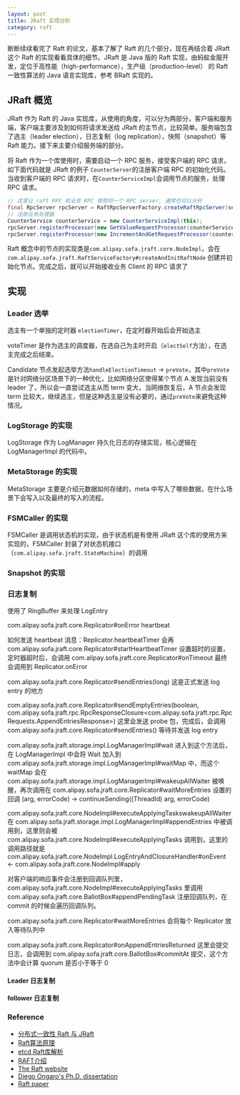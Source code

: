 ```yaml
---
layout: post
title: JRaft 实现分析
category: raft
---
```


断断续续看完了 Raft 的论文，基本了解了 Raft 的几个部分，现在再结合着 JRaft 这个 Raft 的实现看看具体的细节。JRaft 是 Java 版的 Raft 实现，由蚂蚁金服开发，定位于高性能（high-performance），生产级（production-level） 的 Raft 一致性算法的 Java 语言实现库，参考 BRaft 实现的。

## JRaft 概览

JRaft 作为 Raft 的 Java 实现库，从使用的角度，可以分为两部分，客户端和服务端，客户端主要涉及到如何将请求发送给 JRaft 的主节点，比较简单。服务端包含了选主（leader election），日志复制（log replication），快照（snapshot）等 Raft 能力。接下来主要介绍服务端的部分。

将 Raft 作为一个库使用时，需要启动一个 RPC 服务，接受客户端的 RPC 请求，如下面代码就是 JRaft 的例子 `CounterServer`的注册客户端 RPC 的初始化代码。当收到客户端的 RPC 请求时，在`CounterServiceImpl`会调用节点的服务，处理 RPC 请求。

```java
// 这里让 raft RPC 和业务 RPC 使用同一个 RPC server, 通常也可以分开
final RpcServer rpcServer = RaftRpcServerFactory.createRaftRpcServer(serverId.getEndpoint());
// 注册业务处理器
CounterService counterService = new CounterServiceImpl(this);
rpcServer.registerProcessor(new GetValueRequestProcessor(counterService));
rpcServer.registerProcessor(new IncrementAndGetRequestProcessor(counterService));
```
Raft 概念中的节点的实现类是`com.alipay.sofa.jraft.core.NodeImpl`，会在`com.alipay.sofa.jraft.RaftServiceFactory#createAndInitRaftNode` 创建并初始化节点。完成之后，就可以开始接收业务 Client 的 RPC 请求了

## 实现

### Leader 选举

选主有一个单独的定时器 `electionTimer`，在定时器开始后会开始选主

voteTimer 是作为选主的调度器，在选自己为主时开启（`electSelf`方法），在选主完成之后结束。

Candidate 节点发起选举方法`handleElectionTimeout` -> `preVote`，其中`preVote`是针对网络分区场景下的一种优化，比如网络分区使得某个节点 A 发现当前没有 leader 了，所以会一直尝试选主从而 term 变大，当网络恢复后，A 节点会发现 term 比较大，继续选主，但是这种选主是没有必要的，通过`preVote`来避免这种情况。



### LogStorage 的实现

LogStorage 作为 LogManager 持久化日志的存储实现，核心逻辑在 LogManagerImpl 的代码中。

### MetaStorage 的实现

MetaStorage 主要是介绍元数据如何存储的，meta 中写入了哪些数据，在什么场景下会写入以及最终的写入的流程。

### FSMCaller 的实现

FSMCaller 是调用状态机的实现，由于状态机是有使用 JRaft 这个库的使用方来实现的，FSMCaller 封装了对状态机接口（`com.alipay.sofa.jraft.StateMachine`）的调用

### Snapshot 的实现


### 日志复制
使用了 RingBuffer 来处理 LogEntry

com.alipay.sofa.jraft.core.Replicator#onError  heartbeat

如何发送 heartbeat 消息：Replicator.heartbeatTimer 会再 com.alipay.sofa.jraft.core.Replicator#startHeartbeatTimer 设置超时的设置，定时器超时后，会调用 com.alipay.sofa.jraft.core.Replicator#onTimeout 最终会调用到 Replicator.onError


com.alipay.sofa.jraft.core.Replicator#sendEntries(long) 这是正式发送 log entry 的地方

com.alipay.sofa.jraft.core.Replicator#sendEmptyEntries(boolean, com.alipay.sofa.jraft.rpc.RpcResponseClosure<com.alipay.sofa.jraft.rpc.RpcRequests.AppendEntriesResponse>) 
这里会发送 probe 包，完成后，会调用 com.alipay.sofa.jraft.core.Replicator#sendEntries() 等待并发送 log entry

com.alipay.sofa.jraft.storage.impl.LogManagerImpl#wait 进入到这个方法后，在 LogManagerImpl 中会将 Wait 加入到 com.alipay.sofa.jraft.storage.impl.LogManagerImpl#waitMap 中，而这个 waitMap 会在 com.alipay.sofa.jraft.storage.impl.LogManagerImpl#wakeupAllWaiter 被唤醒，再次调用在 com.alipay.sofa.jraft.core.Replicator#waitMoreEntries 设置的回调 (arg, errorCode) -> continueSending((ThreadId) arg, errorCode)


com.alipay.sofa.jraft.core.NodeImpl#executeApplyingTaskswakeupAllWaiter 在 com.alipay.sofa.jraft.storage.impl.LogManagerImpl#appendEntries 中被调用到，这里则会被  com.alipay.sofa.jraft.core.NodeImpl#executeApplyingTasks 调用到，这里的调用路径就是 com.alipay.sofa.jraft.core.NodeImpl.LogEntryAndClosureHandler#onEvent <-  com.alipay.sofa.jraft.core.NodeImpl#apply

对客户端的响应事件会注册到回调队列里，com.alipay.sofa.jraft.core.NodeImpl#executeApplyingTasks 里调用 com.alipay.sofa.jraft.core.BallotBox#appendPendingTask 注册回调队列，在 commit 的时候会遍历回调队列。

com.alipay.sofa.jraft.core.Replicator#waitMoreEntries 会将每个 Replicator 放入等待队列中

com.alipay.sofa.jraft.core.Replicator#onAppendEntriesReturned 这里会提交日志，会调用到 com.alipay.sofa.jraft.core.BallotBox#commitAt 提交，这个方法中会计算 quorum 是否小于等于 0



#### Leader 日志复制

#### follower 日志复制


### Reference

* [分布式一致性 Raft 与 JRaft](https://www.sofastack.tech/projects/sofa-jraft/consistency-raft-jraft/)
* [Raft算法原理](https://www.codedump.info/post/20180921-raft/)
* [etcd Raft库解析](https://www.codedump.info/post/20180922-etcd-raft/)
* [RAFT介绍](https://github.com/baidu/braft/blob/master/docs/cn/raft_protocol.md)
* [The Raft website](https://raft.github.io/)
* [Diego Ongaro's Ph.D. dissertation](https://github.com/ongardie/dissertation)
* [Raft paper](https://raft.github.io/raft.pdf)
